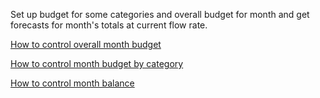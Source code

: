 Set up budget for some categories and overall budget for month and get forecasts for month's totals at current flow rate.

[How to control overall month budget](how-to-control-month-budget)

[How to control month budget by category](how-to-control-month-budget-by-category)

[How to control month balance](how-to-control-month-balance)
